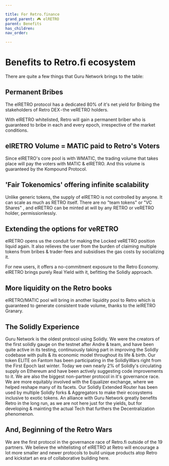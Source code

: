 ```yaml
---

title: For Retro.finance
grand_parent: 🎮 elRETRO
parent: Benefits
has_children:
nav_order:

---
```



# Benefits to Retro.fi ecosystem
There are quite a few things that Guru Network brings to the table:

## Permanent Bribes
The elRETRO protocol has a dedicated 80% of it's net yield for Bribing the stakeholders of Retro DEX - the veRETRO holders.

With elRETRO whitelisted, Retro will gain a permanent briber who is guaranteed to bribe in each and every epoch, irrespective of the market conditions.

## elRETRO Volume = MATIC paid to Retro's Voters
Since elRETRO's core pool is with WMATIC, the trading volume that takes place will pay the voters with MATIC & elRETRO. And this volume is guaranteed by the Kompound Protocol.

## 'Fair Tokenomics' offering infinite scalability
Unlike generic tokens, the supply of elRETRO is not controlled by anyone. It can scale as much as RETRO itself. There are no "team tokens" or "VC Shares" , and  elRETRO can be minted at will by any RETRO or veRETRO holder, permissionlessly.

## Extending the options for veRETRO
elRETRO opens us the conduit for making the Locked veRETRO position liquid again. It also relieves the user from the burden of claiming multiple tokens from bribes & trader-fees and subsidises the gas costs by socializing it.

For new users, it offers a no-commitment exposure to the Retro Economy. elRETRO brings purely Real Yield with it, befitting the Solidly approach.

## More liquidity on the Retro books
elRETRO/MATIC pool will bring in another liquidity pool to Retro which is guaranteed to generate consistent trade volume, thanks to the ielRETRO Granary.

## The Solidly Experience
Guru Network is the oldest protocol using Solidly. We were the creators of the first solidly gauge on the testnet after Andre & team, and have been quite active in its testing, continuously taking part in improving the Solidly codebase with pulls & its economic model throughout its life & birth. Our token ELITE on Fantom has been participating in the SolidlyWars right from the First Epoch last winter. Today we own nearly 2% of Solidly's circulating supply on Ethereum and have been actively suggesting code improvements to it. We are also the biggest non-partner protocol in it's governance race. We are more equitably involved with the Equalizer exchange, where we helped reshape many of  its facets. Our Solidly Extended Router has been used by multiple Solidly forks & Aggregators to make their ecosystems inclusive to exotic tokens. An alliance with Guru Network greatly benefits Retro in the long run, as we are not here just for the yields, but for developing & mainting the actual Tech that furthers the Decentralization phenomenon.

## And, Beginning of the Retro Wars
We are the first protocol in the governance race of Retro.fi outside of the 19 partners. We believe the whitelisting of elRETRO at  Retro will encourage a lot more smaller and newer protocols to build unique products atop Retro and kickstart an era of collaborative building here.

